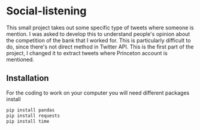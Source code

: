 # Social-listening

This small project takes out some specific type of tweets where someone is mention. 
I was asked to develop this to understand people's opinion about the competition of the bank that I worked for. 
This is particularly difficult to do, since there's not direct method in Twitter API. 
This is the first part of the project, I changed it to extract tweets where Princeton account is mentioned.

## Installation

For the coding to work on your computer you will need different packages install

```bash
pip install pandas
pip install requests
pip install time
```
